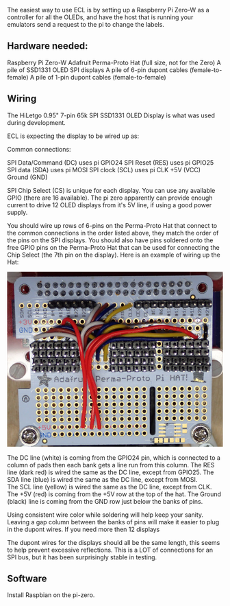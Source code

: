 The easiest way to use ECL is by setting up a Raspberry Pi Zero-W as a controller for all the OLEDs, and have the host that is running your emulators send a request to the pi to change the labels.

## Hardware needed:

Raspberry Pi Zero-W
Adafruit Perma-Proto Hat (full size, not for the Zero)
A pile of SSD1331 OLED SPI displays
A pile of 6-pin dupont cables (female-to-female)
A pile of 1-pin dupont cables (female-to-female)

## Wiring

The HiLetgo 0.95" 7-pin 65k SPI SSD1331 OLED Display is what was used during development.   

ECL is expecting the display to be wired up as:

Common connections:

SPI Data/Command (DC) uses pi GPIO24
SPI Reset (RES) uses pi GPIO25
SPI data (SDA) uses pi MOSI
SPI clock (SCL) uses pi CLK
+5V (VCC)
Ground (GND)

SPI Chip Select (CS) is unique for each display.  You can use any available GPIO (there are 16 available).  The pi zero apparently can provide enough current to drive 12 OLED displays from it's 5V line, if using a good power supply.  

You should wire up rows of 6-pins on the Perma-Proto Hat that connect to the common connections in the order listed above, they match the order of the pins on the SPI displays.  You should also have pins soldered onto the free GPIO pins on the Perma-Proto Hat that can be used for connecting the Chip Select (the 7th pin on the display).  Here is an example of wiring up the Hat:

![Perma-Proto Hat Wiring](perma-hat.jpg "Perma-Proto Hat Wiring")

The DC line (white) is coming from the GPIO24 pin, which is connected to a column of pads then each bank gets a line run from this column.
The RES line (dark red) is wired the same as the DC line, except from GPIO25.
The SDA line (blue) is wired the same as the DC line, except from MOSI.   
The SCL line (yellow) is wired the same as the DC line, except from CLK.
The +5V (red) is coming from the +5V row at the top of the hat.
The Ground (black) line is coming from the GND row just below the banks of pins.  

Using consistent wire color while soldering will help keep your sanity.  Leaving a gap column between the banks of pins will make it easier to plug in the dupont wires.  If you need more then 12 displays 

The dupont wires for the displays should all be the same length, this seems to help prevent excessive reflections.  This is a LOT of connections for an SPI bus, but it has been surprisingly stable in testing.  

## Software

Install Raspbian on the pi-zero.





